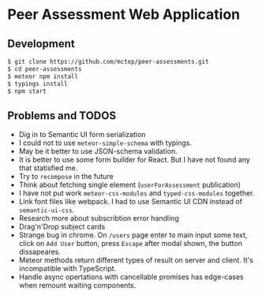 # Peer Assessment Web Application

## Development

```bash
$ git clone https://github.com/mctep/peer-assessments.git
$ cd peer-assessments
$ meteor npm install
$ typings install
$ npm start
```

## Problems and TODOS

* Dig in to Semantic UI form serialization
* I could not to use `meteor-simple-schema` with typings.
* May be it better to use JSON-schema validation.
* It is better to use some form builder for React. But I have not found any that statisfied me.
* Try to `recompose` in the future
* Think about fetching single element (`userForAssessment` publication)
* I have not put work `meteor-css-modules` and `typed-css-modules` together.
* Link font files like webpack. I had to use Semantic UI CDN instead of `semantic-ui-css`.
* Research more about subscribtion error handling
* Drag'n'Drop subject cards
* Strange bug in chrome. On `/users` page enter to main input some text, click on `Add User` button, press `Escape` after modal shown, the button dissapeares.
* Meteor methods return different types of result on server and client. It's incompatible with TypeScript.
* Handle async opertations with cancellable promises has edge-cases when remount waiting components.
